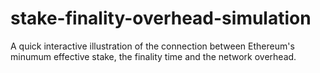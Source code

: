 # stake-finality-overhead-simulation
A quick interactive illustration of the connection between Ethereum's minumum effective stake, the finality time and the network overhead.
